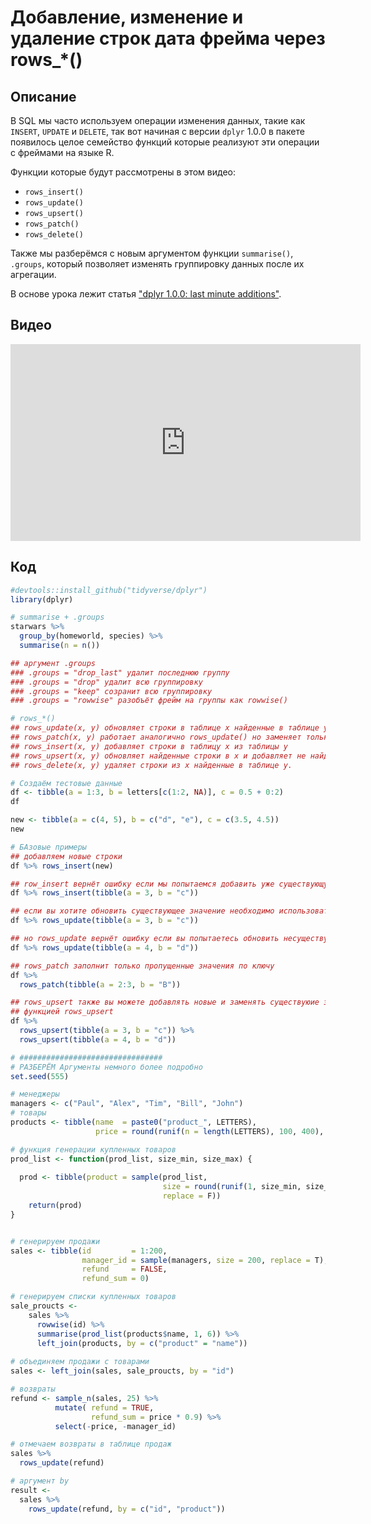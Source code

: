 # Добавление, изменение и удаление строк дата фрейма через rows_*()

## Описание
В SQL мы часто используем операции изменения данных, такие как `INSERT`, `UPDATE` и `DELETE`, так вот начиная с версии `dplyr` 1.0.0 в пакете появилось целое семейство функций которые реализуют эти операции с фреймами на языке R.

Функции которые будут рассмотрены в этом видео:
- `rows_insert()`
- `rows_update()`
- `rows_upsert()`
- `rows_patch()`
- `rows_delete()`

Также мы разберёмся с новым аргументом функции `summarise()`, `.groups`, который позволяет изменять группировку данных после их агрегации.

В основе урока лежит статья ["dplyr 1.0.0: last minute additions"](https://www.tidyverse.org/blog/2020/05/dplyr-1-0-0-last-minute-additions/).

## Видео
<iframe width="560" height="315" src="https://www.youtube.com/embed/A2nDQqH9Kr0" title="YouTube video player" frameborder="0" allow="accelerometer; autoplay; clipboard-write; encrypted-media; gyroscope; picture-in-picture" allowfullscreen></iframe>

## Код

```r
#devtools::install_github("tidyverse/dplyr")
library(dplyr)

# summarise + .groups
starwars %>% 
  group_by(homeworld, species) %>% 
  summarise(n = n())

## аргумент .groups
### .groups = "drop_last" удалит последнюю группу
### .groups = "drop" удалит всю группировку
### .groups = "keep" созранит всю группировку
### .groups = "rowwise" разобъёт фрейм на группы как rowwise()

# rows_*()
## rows_update(x, y) обновляет строки в таблице x найденные в таблице y
## rows_patch(x, y) работает аналогично rows_update() но заменяет только NA
## rows_insert(x, y) добавляет строки в таблицу x из таблицы y
## rows_upsert(x, y) обновляет найденные строки в x и добавляет не найденные из таблицы y
## rows_delete(x, y) удаляет строки из x найденные в таблице y.

# Создаём тестовые данные
df <- tibble(a = 1:3, b = letters[c(1:2, NA)], c = 0.5 + 0:2)
df

new <- tibble(a = c(4, 5), b = c("d", "e"), c = c(3.5, 4.5))
new

# БАзовые примеры
## добавляем новые строки
df %>% rows_insert(new)

## row_insert вернёт ошибку если мы попытаемся добавить уже существующую строку
df %>% rows_insert(tibble(a = 3, b = "c"))

## если вы хотите обновить существующее значение необходимо использовать row_update
df %>% rows_update(tibble(a = 3, b = "c"))

## но rows_update вернёт ошибку если вы попытаетесь обновить несуществующее значание
df %>% rows_update(tibble(a = 4, b = "d"))

## rows_patch заполнит только пропущенные значения по ключу
df %>% 
  rows_patch(tibble(a = 2:3, b = "B"))

## rows_upsert также вы можете добавлять новые и заменять существуюие значения 
## функцией rows_upsert
df %>% 
  rows_upsert(tibble(a = 3, b = "c")) %>% 
  rows_upsert(tibble(a = 4, b = "d"))

# ################################
# РАЗБЕРЁМ Аргументы немного более подробно
set.seed(555)

# менеджеры
managers <- c("Paul", "Alex", "Tim", "Bill", "John")
# товары
products <- tibble(name  = paste0("product_", LETTERS), 
                   price = round(runif(n = length(LETTERS), 100, 400), 0))

# функция генерации купленных товаров
prod_list <- function(prod_list, size_min, size_max) {
  
  prod <- tibble(product = sample(prod_list, 
                                  size = round(runif(1, size_min, size_max), 0) ,
                                  replace = F))
    return(prod)
}


# генерируем продажи
sales <- tibble(id         = 1:200,
                manager_id = sample(managers, size = 200, replace = T),
                refund     = FALSE,
                refund_sum = 0)

# генерируем списки купленных товаров
sale_proucts <-
    sales %>%
      rowwise(id) %>%
      summarise(prod_list(products$name, 1, 6)) %>%
      left_join(products, by = c("product" = "name"))
  
# объединяем продажи с товарами
sales <- left_join(sales, sale_proucts, by = "id")

# возвраты
refund <- sample_n(sales, 25) %>%
          mutate( refund = TRUE,
                  refund_sum = price * 0.9) %>%
          select(-price, -manager_id) 

# отмечаем возвраты в таблице продаж
sales %>%
  rows_update(refund)

# аргумент by
result <-
  sales %>%
    rows_update(refund, by = c("id", "product"))
```
